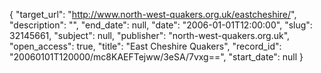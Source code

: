 {
  "target_url": "http://www.north-west-quakers.org.uk/eastcheshire/", 
  "description": "", 
  "end_date": null, 
  "date": "2006-01-01T12:00:00", 
  "slug": 32145661, 
  "subject": null, 
  "publisher": "north-west-quakers.org.uk", 
  "open_access": true, 
  "title": "East Cheshire Quakers", 
  "record_id": "20060101T120000/mc8KAEFTejww/3eSA/7vxg==", 
  "start_date": null
}


